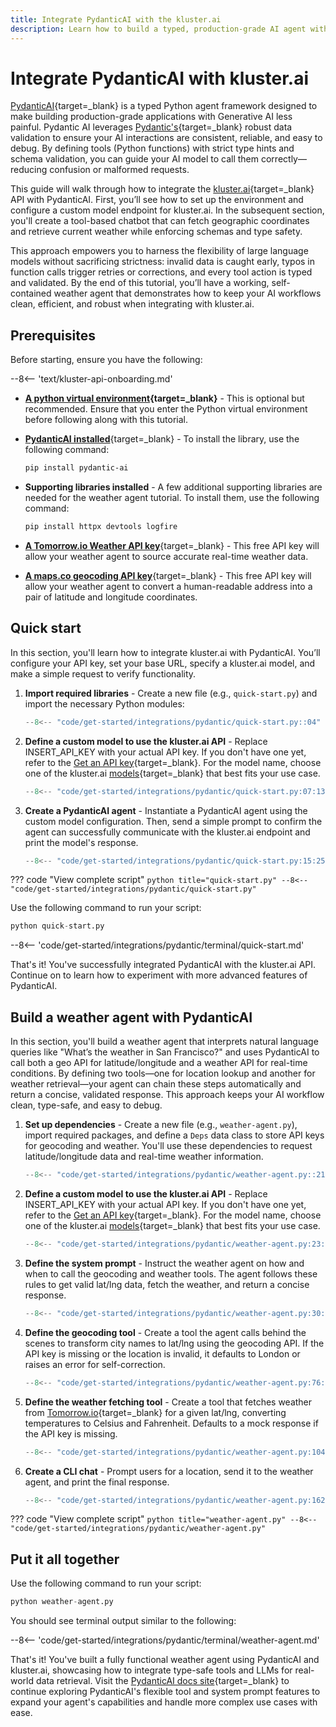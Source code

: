 ```yaml
---
title: Integrate PydanticAI with the kluster.ai
description: Learn how to build a typed, production-grade AI agent with PydanticAI using kluster.ai's API, ensuring robust validation and streamlined usage.
---
```


# Integrate PydanticAI with kluster.ai

[PydanticAI](https://ai.pydantic.dev/){target=\_blank} is a typed Python agent framework designed to make building production-grade applications with Generative AI less painful. Pydantic AI leverages [Pydantic's](https://docs.pydantic.dev/latest/){target=_blank} robust data validation to ensure your AI interactions are consistent, reliable, and easy to debug. By defining tools (Python functions) with strict type hints and schema validation, you can guide your AI model to call them correctly—reducing confusion or malformed requests.

This guide will walk through how to integrate the [kluster.ai](https://www.kluster.ai/){target=\_blank} API with PydanticAI. First, you’ll see how to set up the environment and configure a custom model endpoint for kluster.ai. In the subsequent section, you'll create a tool-based chatbot that can fetch geographic coordinates and retrieve current weather while enforcing schemas and type safety.

This approach empowers you to harness the flexibility of large language models without sacrificing strictness: invalid data is caught early, typos in function calls trigger retries or corrections, and every tool action is typed and validated. By the end of this tutorial, you’ll have a working, self-contained weather agent that demonstrates how to keep your AI workflows clean, efficient, and robust when integrating with kluster.ai.

## Prerequisites

Before starting, ensure you have the following:

--8<-- 'text/kluster-api-onboarding.md'
- **[A python virtual environment](https://packaging.python.org/en/latest/guides/installing-using-pip-and-virtual-environments/){target=\_blank}** - This is optional but recommended. Ensure that you enter the Python virtual environment before following along with this tutorial.
- [**PydanticAI installed**](https://github.com/pydantic/pydantic-ai){target=\_blank} - To install the library, use the following command:

    ```bash
    pip install pydantic-ai 
    ```

- **Supporting libraries installed** - A few additional supporting libraries are needed for the weather agent tutorial. To install them, use the following command:
    ```bash
    pip install httpx devtools logfire
    ```

- [**A Tomorrow.io Weather API key**](https://www.tomorrow.io/weather-api/){target=\_blank} - This free API key will allow your weather agent to source accurate real-time weather data.

- [**A maps.co geocoding API key**](https://geocode.maps.co/){target=\_blank} - This free API key will allow your weather agent to convert a human-readable address into a pair of latitude and longitude coordinates.

## Quick start

In this section, you'll learn how to integrate kluster.ai with PydanticAI. You’ll configure your API key, set your base URL, specify a kluster.ai model, and make a simple request to verify functionality.

1. **Import required libraries** - Create a new file (e.g., `quick-start.py`) and import the necessary Python modules:

    ```python title="quick-start.py"
    --8<-- "code/get-started/integrations/pydantic/quick-start.py::04"
    ```

2. **Define a custom model to use the kluster.ai API** - Replace INSERT_API_KEY with your actual API key. If you don't have one yet, refer to the [Get an API key](/get-started/get-api-key/){target=\_blank}. For the model name, choose one of the kluster.ai [models](/get-started/start-building/real-time/#supported-models){target=_blank} that best fits your use case.

    ```python title="quick-start.py"
    --8<-- "code/get-started/integrations/pydantic/quick-start.py:07:13"
    ```

3. **Create a PydanticAI agent** - Instantiate a PydanticAI agent using the custom model configuration. Then, send a simple prompt to confirm the agent can successfully communicate with the kluster.ai endpoint and print the model's response.

    ```python title="quick-start.py"
    --8<-- "code/get-started/integrations/pydantic/quick-start.py:15:25"
    ```

??? code "View complete script"
    ```python title="quick-start.py"
    --8<-- "code/get-started/integrations/pydantic/quick-start.py"
    ```

Use the following command to run your script:

```python
python quick-start.py
```

--8<-- 'code/get-started/integrations/pydantic/terminal/quick-start.md'

That's it! You've successfully integrated PydanticAI with the kluster.ai API. Continue on to learn how to experiment with more advanced features of PydanticAI.

## Build a weather agent with PydanticAI

In this section, you'll build a weather agent that interprets natural language queries like "What’s the weather in San Francisco?" and uses PydanticAI to call both a geo API for latitude/longitude and a weather API for real-time conditions. By defining two tools—one for location lookup and another for weather retrieval—your agent can chain these steps automatically and return a concise, validated response. This approach keeps your AI workflow clean, type-safe, and easy to debug.

1. **Set up dependencies** - Create a new file (e.g., `weather-agent.py`), import required packages, and define a `Deps` data class to store API keys for geocoding and weather. You'll use these dependencies to request latitude/longitude data and real-time weather information.

    ```python
    --8<-- "code/get-started/integrations/pydantic/weather-agent.py::21"
    ```

2. **Define a custom model to use the kluster.ai API** - Replace INSERT_API_KEY with your actual API key. If you don't have one yet, refer to the [Get an API key](/get-started/get-api-key/){target=\_blank}. For the model name, choose one of the kluster.ai [models](/get-started/start-building/real-time/#supported-models){target=_blank} that best fits your use case.

    ```python
    --8<-- "code/get-started/integrations/pydantic/weather-agent.py:23:28"
    ```

3. **Define the system prompt** - Instruct the weather agent on how and when to call the geocoding and weather tools. The agent follows these rules to get valid lat/lng data, fetch the weather, and return a concise response.

    ```python
    --8<-- "code/get-started/integrations/pydantic/weather-agent.py:30:74"
    ```

4. **Define the geocoding tool** - Create a tool the agent calls behind the scenes to transform city names to lat/lng using the geocoding API. If the API key is missing or the location is invalid, it defaults to London or raises an error for self-correction.

    ```python
    --8<-- "code/get-started/integrations/pydantic/weather-agent.py:76:102"
    ```

5. **Define the weather fetching tool** - Create a tool that fetches weather from [Tomorrow.io](https://www.tomorrow.io/weather-api/){target=_blank} for a given lat/lng, converting temperatures to Celsius and Fahrenheit. Defaults to a mock response if the API key is missing.

    ```python
    --8<-- "code/get-started/integrations/pydantic/weather-agent.py:104:160"
    ```

6. **Create a CLI chat** - Prompt users for a location, send it to the weather agent, and print the final response.

    ```python
    --8<-- "code/get-started/integrations/pydantic/weather-agent.py:162:194"
    ```

??? code "View complete script"
    ```python title="weather-agent.py"
    --8<-- "code/get-started/integrations/pydantic/weather-agent.py"
    ```
## Put it all together

Use the following command to run your script:

```python
python weather-agent.py
```

You should see terminal output similar to the following:

--8<-- 'code/get-started/integrations/pydantic/terminal/weather-agent.md'

That's it! You've built a fully functional weather agent using PydanticAI and kluster.ai, showcasing how to integrate type-safe tools and LLMs for real-world data retrieval. Visit the [PydanticAI docs site](https://ai.pydantic.dev/){target=\_blank} to continue exploring PydanticAI's flexible tool and system prompt features to expand your agent's capabilities and handle more complex use cases with ease.